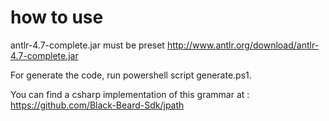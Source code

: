 
# how to use

antlr-4.7-complete.jar must be preset 
http://www.antlr.org/download/antlr-4.7-complete.jar

For generate the code, run powershell script generate.ps1.

You can find a csharp implementation of this grammar at : https://github.com/Black-Beard-Sdk/jpath




